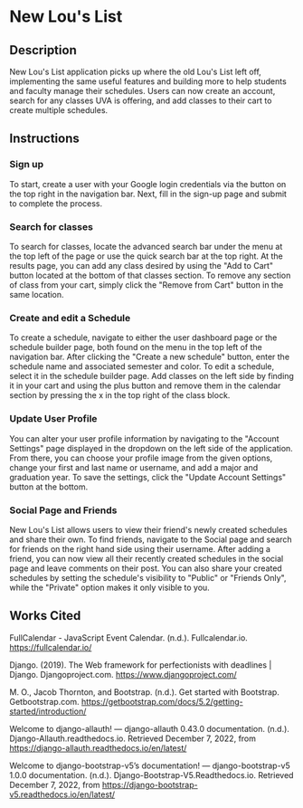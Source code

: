 # New Lou's List

## Description
New Lou's List application picks up where the old Lou's List left off, implementing the same useful features and building more to help students and faculty 
manage their schedules. Users can now create an account, search for any classes UVA is offering, and add classes to their cart to create multiple schedules.
## Instructions
### Sign up
To start, create a user with your Google login credentials via the button on the top right in the navigation bar.
Next, fill in the sign-up page and submit to complete the process.
### Search for classes 
To search for classes, locate the advanced search bar under the menu at the top left of the page or use the quick search bar at the top right.
At the results page, you can add any class desired by using the "Add to Cart" button located at the bottom of that classes section.
To remove any section of class from your cart, simply click the "Remove from Cart" button in the same location.
### Create and edit a Schedule
To create a schedule, navigate to either the user dashboard page or the schedule builder page, both found on the menu in the top left of the navigation bar.
After clicking the "Create a new schedule" button, enter the schedule name and associated semester and color.
To edit a schedule, select it in the schedule builder page.
Add classes on the left side by finding it in your cart and using the plus button and remove them in the calendar section by pressing the x in the top right of the class block.
### Update User Profile
You can alter your user profile information by navigating to the "Account Settings" page displayed in the dropdown on the left side of the application.
From there, you can choose your profile image from the given options, change your first and last name or username, and add a major and graduation year.
To save the settings, click the "Update Account Settings" button at the bottom. 
### Social Page and Friends
New Lou's List allows users to view their friend's newly created schedules and share their own. 
To find friends, navigate to the Social page and search for friends on the right hand side using their username.
After adding a friend, you can now view all their recently created schedules in the social page and leave comments on their post. 
You can also share your created schedules by setting the schedule's visibility to "Public" or "Friends Only", while the "Private" option makes it only visible to you.


## Works Cited
FullCalendar - JavaScript Event Calendar. (n.d.). Fullcalendar.io. https://fullcalendar.io/

Django. (2019). The Web framework for perfectionists with deadlines | Django. Djangoproject.com. https://www.djangoproject.com/

M. O., Jacob Thornton, and Bootstrap. (n.d.). Get started with Bootstrap. Getbootstrap.com. https://getbootstrap.com/docs/5.2/getting-started/introduction/

Welcome to django-allauth! — django-allauth 0.43.0 documentation. (n.d.). Django-Allauth.readthedocs.io. Retrieved December 7, 2022, from https://django-allauth.readthedocs.io/en/latest/

Welcome to django-bootstrap-v5’s documentation! — django-bootstrap-v5 1.0.0 documentation. (n.d.). Django-Bootstrap-V5.Readthedocs.io. Retrieved December 7, 2022, from https://django-bootstrap-v5.readthedocs.io/en/latest/


